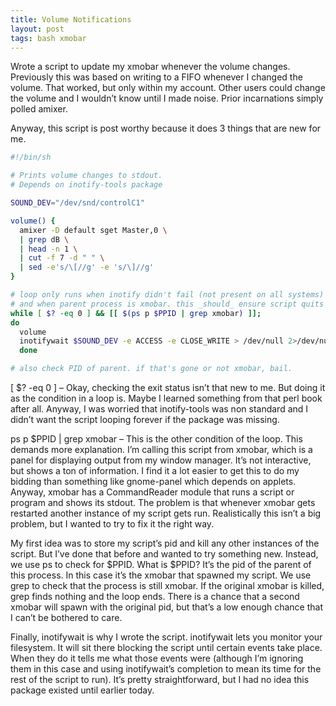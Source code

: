 ```yaml
---
title: Volume Notifications
layout: post
tags: bash xmobar
---
```




Wrote a script to update my xmobar whenever the volume changes. Previously this was based on writing to a FIFO whenever I changed the volume. That worked, but only within my account. Other users could change the volume and I wouldn’t know until I made noise. Prior incarnations simply polled amixer.

Anyway, this script is post worthy because it does 3 things that are new for me.

```bash
#!/bin/sh

# Prints volume changes to stdout.
# Depends on inotify-tools package

SOUND_DEV="/dev/snd/controlC1"

volume() {
  amixer -D default sget Master,0 \
  | grep dB \
  | head -n 1 \
  | cut -f 7 -d " " \
  | sed -e's/\[//g' -e 's/\]//g'
}

# loop only runs when inotify didn't fail (not present on all systems)
# and when parent process is xmobar. this _should_ ensure script quits after xmonad resets
while [ $? -eq 0 ] && [[ $(ps p $PPID | grep xmobar) ]];
do
  volume
  inotifywait $SOUND_DEV -e ACCESS -e CLOSE_WRITE > /dev/null 2>/dev/null
  done

# also check PID of parent. if that's gone or not xmobar, bail.
```

[ $? -eq 0 ] – Okay, checking the exit status isn’t that new to me. But doing it as the condition in a loop is. Maybe I learned something from that perl book after all. Anyway, I was worried that inotify-tools was non standard and I didn’t want the script looping forever if the package was missing.

ps p $PPID | grep xmobar – This is the other condition of the loop. This demands more explanation. I’m calling this script from xmobar, which is a panel for displaying output from my window manager. It’s not interactive, but shows a ton of information. I find it a lot easier to get this to do my bidding than something like gnome-panel which depends on applets. Anyway, xmobar has a CommandReader module that runs a script or program and shows its stdout. The problem is that whenever xmobar gets restarted another instance of my script gets run. Realistically this isn’t a big problem, but I wanted to try to fix it the right way.

My first idea was to store my script’s pid and kill any other instances of the script. But I’ve done that before and wanted to try something new. Instead, we use ps to check for $PPID. What is $PPID? It’s the pid of the parent of this process. In this case it’s the xmobar that spawned my script. We use grep to check that the process is still xmobar. If the original xmobar is killed, grep finds nothing and the loop ends. There is a chance that a second xmobar will spawn with the original pid, but that’s a low enough chance that I can’t be bothered to care.

Finally, inotifywait is why I wrote the script. inotifywait lets you monitor your filesystem. It will sit there blocking the script until certain events take place. When they do it tells me what those events were (although I’m ignoring them in this case and using inotifywait’s completion to mean its time for the rest of the script to run). It’s pretty straightforward, but I had no idea this package existed until earlier today.


